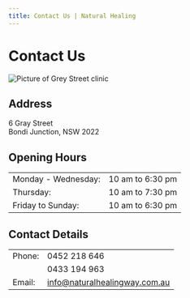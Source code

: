 ```yaml
---
title: Contact Us | Natural Healing
---
```


# Contact Us

<img src="Natural-Healing-Gray-St-e1429080975154.png" alt="Picture of Grey Street clinic" className="mb-6" />

## Address

6 Gray Street<br />
Bondi Junction, NSW 2022

## Opening Hours

|                     |                  |
| ------------------- | ---------------- |
| Monday - Wednesday: | 10 am to 6:30 pm |
| Thursday:           | 10 am to 7:30 pm |
| Friday to Sunday:   | 10 am to 6:30 pm |

## Contact Details

|        |                                                                       |
| ------ | --------------------------------------------------------------------- |
| Phone: | 0452 218 646                                                          |
|        | 0433 194 963                                                          |
| Email: | [info@naturalhealingway.com.au](mailto:info@naturalhealingway.com.au) |
